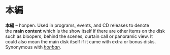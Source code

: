 # 本編

**本編** – honpen. Used in programs, events, and CD releases to denote the **main content** which is the show itself if there are other items on the disk such as bloopers, behind the scenes, curtain call or panoramic view. It could also mean the main disk itself if it came with extra or bonus disks. Synonymous with [*honban*](https://seiyuu.yakuaru.com/%E3%81%BB%E3%82%93%E3%81%B0%E3%82%93%20%28%E6%9C%AC%E7%95%AA%29).
